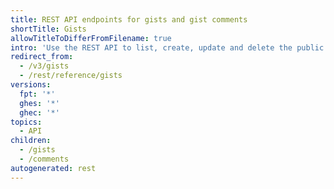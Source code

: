 ```yaml
---
title: REST API endpoints for gists and gist comments
shortTitle: Gists
allowTitleToDifferFromFilename: true
intro: 'Use the REST API to list, create, update and delete the public gists on {% data variables.product.github %}.'
redirect_from:
  - /v3/gists
  - /rest/reference/gists
versions:
  fpt: '*'
  ghes: '*'
  ghec: '*'
topics:
  - API
children:
  - /gists
  - /comments
autogenerated: rest
---
```




<!-- Content after this section is automatically generated -->
